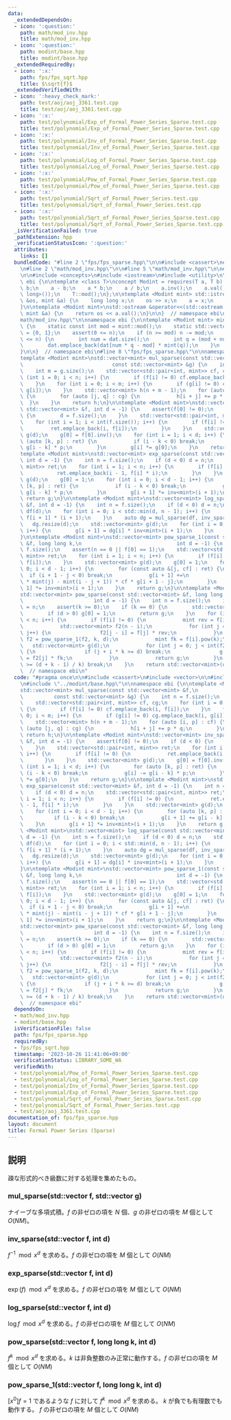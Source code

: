 ```yaml
---
data:
  _extendedDependsOn:
  - icon: ':question:'
    path: math/mod_inv.hpp
    title: math/mod_inv.hpp
  - icon: ':question:'
    path: modint/base.hpp
    title: modint/base.hpp
  _extendedRequiredBy:
  - icon: ':x:'
    path: fps/fps_sqrt.hpp
    title: $\sqrt{f}$
  _extendedVerifiedWith:
  - icon: ':heavy_check_mark:'
    path: test/aoj/aoj_3361.test.cpp
    title: test/aoj/aoj_3361.test.cpp
  - icon: ':x:'
    path: test/polynomial/Exp_of_Formal_Power_Series_Sparse.test.cpp
    title: test/polynomial/Exp_of_Formal_Power_Series_Sparse.test.cpp
  - icon: ':x:'
    path: test/polynomial/Inv_of_Formal_Power_Series_Sparse.test.cpp
    title: test/polynomial/Inv_of_Formal_Power_Series_Sparse.test.cpp
  - icon: ':x:'
    path: test/polynomial/Log_of_Formal_Power_Series_Sparse.test.cpp
    title: test/polynomial/Log_of_Formal_Power_Series_Sparse.test.cpp
  - icon: ':x:'
    path: test/polynomial/Pow_of_Formal_Power_Series_Sparse.test.cpp
    title: test/polynomial/Pow_of_Formal_Power_Series_Sparse.test.cpp
  - icon: ':x:'
    path: test/polynomial/Sqrt_of_Formal_Power_Series.test.cpp
    title: test/polynomial/Sqrt_of_Formal_Power_Series.test.cpp
  - icon: ':x:'
    path: test/polynomial/Sqrt_of_Formal_Power_Series_Sparse.test.cpp
    title: test/polynomial/Sqrt_of_Formal_Power_Series_Sparse.test.cpp
  _isVerificationFailed: true
  _pathExtension: hpp
  _verificationStatusIcon: ':question:'
  attributes:
    links: []
  bundledCode: "#line 2 \"fps/fps_sparse.hpp\"\n\n#include <cassert>\n#include <vector>\n\
    \n#line 2 \"math/mod_inv.hpp\"\n\n#line 5 \"math/mod_inv.hpp\"\n\n#line 2 \"modint/base.hpp\"\
    \n\n#include <concepts>\n#include <iostream>\n#include <utility>\n\nnamespace\
    \ ebi {\n\ntemplate <class T>\nconcept Modint = requires(T a, T b) {\n    a +\
    \ b;\n    a - b;\n    a * b;\n    a / b;\n    a.inv();\n    a.val();\n    a.pow(std::declval<long\
    \ long>());\n    T::mod();\n};\n\ntemplate <Modint mint> std::istream &operator>>(std::istream\
    \ &os, mint &a) {\n    long long x;\n    os >> x;\n    a = x;\n    return os;\n\
    }\n\ntemplate <Modint mint>\nstd::ostream &operator<<(std::ostream &os, const\
    \ mint &a) {\n    return os << a.val();\n}\n\n}  // namespace ebi\n#line 7 \"\
    math/mod_inv.hpp\"\n\nnamespace ebi {\n\ntemplate <Modint mint> mint inv(int n)\
    \ {\n    static const int mod = mint::mod();\n    static std::vector<mint> dat\
    \ = {0, 1};\n    assert(0 <= n);\n    if (n >= mod) n -= mod;\n    while (int(dat.size())\
    \ <= n) {\n        int num = dat.size();\n        int q = (mod + num - 1) / num;\n\
    \        dat.emplace_back(dat[num * q - mod] * mint(q));\n    }\n    return dat[n];\n\
    }\n\n}  // namespace ebi\n#line 8 \"fps/fps_sparse.hpp\"\n\nnamespace ebi {\n\n\
    template <Modint mint>\nstd::vector<mint> mul_sparse(const std::vector<mint> &f,\n\
    \                             const std::vector<mint> &g) {\n    int n = f.size();\n\
    \    int m = g.size();\n    std::vector<std::pair<int, mint>> cf, cg;\n    for\
    \ (int i = 0; i < n; i++) {\n        if (f[i] != 0) cf.emplace_back(i, f[i]);\n\
    \    }\n    for (int i = 0; i < m; i++) {\n        if (g[i] != 0) cg.emplace_back(i,\
    \ g[i]);\n    }\n    std::vector<mint> h(n + m - 1);\n    for (auto [i, p] : cf)\
    \ {\n        for (auto [j, q] : cg) {\n            h[i + j] += p * q;\n      \
    \  }\n    }\n    return h;\n}\n\ntemplate <Modint mint>\nstd::vector<mint> inv_sparse(const\
    \ std::vector<mint> &f, int d = -1) {\n    assert(f[0] != 0);\n    if (d < 0)\
    \ {\n        d = f.size();\n    }\n    std::vector<std::pair<int, mint>> ret;\n\
    \    for (int i = 1; i < int(f.size()); i++) {\n        if (f[i] != 0) {\n   \
    \         ret.emplace_back(i, f[i]);\n        }\n    }\n    std::vector<mint>\
    \ g(d);\n    g[0] = f[0].inv();\n    for (int i = 1; i < d; i++) {\n        for\
    \ (auto [k, p] : ret) {\n            if (i - k < 0) break;\n            g[i] -=\
    \ g[i - k] * p;\n        }\n        g[i] *= g[0];\n    }\n    return g;\n}\n\n\
    template <Modint mint>\nstd::vector<mint> exp_sparse(const std::vector<mint> &f,\
    \ int d = -1) {\n    int n = f.size();\n    if (d < 0) d = n;\n    std::vector<std::pair<int,\
    \ mint>> ret;\n    for (int i = 1; i < n; i++) {\n        if (f[i] != 0) {\n \
    \           ret.emplace_back(i - 1, f[i] * i);\n        }\n    }\n    std::vector<mint>\
    \ g(d);\n    g[0] = 1;\n    for (int i = 0; i < d - 1; i++) {\n        for (auto\
    \ [k, p] : ret) {\n            if (i - k < 0) break;\n            g[i + 1] +=\
    \ g[i - k] * p;\n        }\n        g[i + 1] *= inv<mint>(i + 1);\n    }\n   \
    \ return g;\n}\n\ntemplate <Modint mint>\nstd::vector<mint> log_sparse(const std::vector<mint>\
    \ &f, int d = -1) {\n    int n = f.size();\n    if (d < 0) d = n;\n    std::vector<mint>\
    \ df(d);\n    for (int i = 0; i < std::min(d, n - 1); i++) {\n        df[i] =\
    \ f[i + 1] * (i + 1);\n    }\n    auto dg = mul_sparse(df, inv_sparse(f));\n \
    \   dg.resize(d);\n    std::vector<mint> g(d);\n    for (int i = 0; i < d - 1;\
    \ i++) {\n        g[i + 1] = dg[i] * inv<mint>(i + 1);\n    }\n    return g;\n\
    }\n\ntemplate <Modint mint>\nstd::vector<mint> pow_sparse_1(const std::vector<mint>\
    \ &f, long long k,\n                               int d = -1) {\n    int n =\
    \ f.size();\n    assert(n == 0 || f[0] == 1);\n    std::vector<std::pair<int,\
    \ mint>> ret;\n    for (int i = 1; i < n; i++) {\n        if (f[i] != 0) ret.emplace_back(i,\
    \ f[i]);\n    }\n    std::vector<mint> g(d);\n    g[0] = 1;\n    for (int i =\
    \ 0; i < d - 1; i++) {\n        for (const auto &[j, cf] : ret) {\n          \
    \  if (i + 1 - j < 0) break;\n            g[i + 1] +=\n                (mint(k)\
    \ * mint(j) - mint(i - j + 1)) * cf * g[i + 1 - j];\n        }\n        g[i +\
    \ 1] *= inv<mint>(i + 1);\n    }\n    return g;\n}\n\ntemplate <Modint mint>\n\
    std::vector<mint> pow_sparse(const std::vector<mint> &f, long long k,\n      \
    \                       int d = -1) {\n    int n = f.size();\n    if (d < 0) d\
    \ = n;\n    assert(k >= 0);\n    if (k == 0) {\n        std::vector<mint> g(d);\n\
    \        if (d > 0) g[0] = 1;\n        return g;\n    }\n    for (int i = 0; i\
    \ < n; i++) {\n        if (f[i] != 0) {\n            mint rev = f[i].inv();\n\
    \            std::vector<mint> f2(n - i);\n            for (int j = i; j < n;\
    \ j++) {\n                f2[j - i] = f[j] * rev;\n            }\n           \
    \ f2 = pow_sparse_1(f2, k, d);\n            mint fk = f[i].pow(k);\n         \
    \   std::vector<mint> g(d);\n            for (int j = 0; j < int(f2.size()); j++)\
    \ {\n                if (j + i * k >= d) break;\n                g[j + i * k]\
    \ = f2[j] * fk;\n            }\n            return g;\n        }\n        if (i\
    \ >= (d + k - 1) / k) break;\n    }\n    return std::vector<mint>(d);\n}\n\n}\
    \  // namespace ebi\n"
  code: "#pragma once\n\n#include <cassert>\n#include <vector>\n\n#include \"../math/mod_inv.hpp\"\
    \n#include \"../modint/base.hpp\"\n\nnamespace ebi {\n\ntemplate <Modint mint>\n\
    std::vector<mint> mul_sparse(const std::vector<mint> &f,\n                   \
    \          const std::vector<mint> &g) {\n    int n = f.size();\n    int m = g.size();\n\
    \    std::vector<std::pair<int, mint>> cf, cg;\n    for (int i = 0; i < n; i++)\
    \ {\n        if (f[i] != 0) cf.emplace_back(i, f[i]);\n    }\n    for (int i =\
    \ 0; i < m; i++) {\n        if (g[i] != 0) cg.emplace_back(i, g[i]);\n    }\n\
    \    std::vector<mint> h(n + m - 1);\n    for (auto [i, p] : cf) {\n        for\
    \ (auto [j, q] : cg) {\n            h[i + j] += p * q;\n        }\n    }\n   \
    \ return h;\n}\n\ntemplate <Modint mint>\nstd::vector<mint> inv_sparse(const std::vector<mint>\
    \ &f, int d = -1) {\n    assert(f[0] != 0);\n    if (d < 0) {\n        d = f.size();\n\
    \    }\n    std::vector<std::pair<int, mint>> ret;\n    for (int i = 1; i < int(f.size());\
    \ i++) {\n        if (f[i] != 0) {\n            ret.emplace_back(i, f[i]);\n \
    \       }\n    }\n    std::vector<mint> g(d);\n    g[0] = f[0].inv();\n    for\
    \ (int i = 1; i < d; i++) {\n        for (auto [k, p] : ret) {\n            if\
    \ (i - k < 0) break;\n            g[i] -= g[i - k] * p;\n        }\n        g[i]\
    \ *= g[0];\n    }\n    return g;\n}\n\ntemplate <Modint mint>\nstd::vector<mint>\
    \ exp_sparse(const std::vector<mint> &f, int d = -1) {\n    int n = f.size();\n\
    \    if (d < 0) d = n;\n    std::vector<std::pair<int, mint>> ret;\n    for (int\
    \ i = 1; i < n; i++) {\n        if (f[i] != 0) {\n            ret.emplace_back(i\
    \ - 1, f[i] * i);\n        }\n    }\n    std::vector<mint> g(d);\n    g[0] = 1;\n\
    \    for (int i = 0; i < d - 1; i++) {\n        for (auto [k, p] : ret) {\n  \
    \          if (i - k < 0) break;\n            g[i + 1] += g[i - k] * p;\n    \
    \    }\n        g[i + 1] *= inv<mint>(i + 1);\n    }\n    return g;\n}\n\ntemplate\
    \ <Modint mint>\nstd::vector<mint> log_sparse(const std::vector<mint> &f, int\
    \ d = -1) {\n    int n = f.size();\n    if (d < 0) d = n;\n    std::vector<mint>\
    \ df(d);\n    for (int i = 0; i < std::min(d, n - 1); i++) {\n        df[i] =\
    \ f[i + 1] * (i + 1);\n    }\n    auto dg = mul_sparse(df, inv_sparse(f));\n \
    \   dg.resize(d);\n    std::vector<mint> g(d);\n    for (int i = 0; i < d - 1;\
    \ i++) {\n        g[i + 1] = dg[i] * inv<mint>(i + 1);\n    }\n    return g;\n\
    }\n\ntemplate <Modint mint>\nstd::vector<mint> pow_sparse_1(const std::vector<mint>\
    \ &f, long long k,\n                               int d = -1) {\n    int n =\
    \ f.size();\n    assert(n == 0 || f[0] == 1);\n    std::vector<std::pair<int,\
    \ mint>> ret;\n    for (int i = 1; i < n; i++) {\n        if (f[i] != 0) ret.emplace_back(i,\
    \ f[i]);\n    }\n    std::vector<mint> g(d);\n    g[0] = 1;\n    for (int i =\
    \ 0; i < d - 1; i++) {\n        for (const auto &[j, cf] : ret) {\n          \
    \  if (i + 1 - j < 0) break;\n            g[i + 1] +=\n                (mint(k)\
    \ * mint(j) - mint(i - j + 1)) * cf * g[i + 1 - j];\n        }\n        g[i +\
    \ 1] *= inv<mint>(i + 1);\n    }\n    return g;\n}\n\ntemplate <Modint mint>\n\
    std::vector<mint> pow_sparse(const std::vector<mint> &f, long long k,\n      \
    \                       int d = -1) {\n    int n = f.size();\n    if (d < 0) d\
    \ = n;\n    assert(k >= 0);\n    if (k == 0) {\n        std::vector<mint> g(d);\n\
    \        if (d > 0) g[0] = 1;\n        return g;\n    }\n    for (int i = 0; i\
    \ < n; i++) {\n        if (f[i] != 0) {\n            mint rev = f[i].inv();\n\
    \            std::vector<mint> f2(n - i);\n            for (int j = i; j < n;\
    \ j++) {\n                f2[j - i] = f[j] * rev;\n            }\n           \
    \ f2 = pow_sparse_1(f2, k, d);\n            mint fk = f[i].pow(k);\n         \
    \   std::vector<mint> g(d);\n            for (int j = 0; j < int(f2.size()); j++)\
    \ {\n                if (j + i * k >= d) break;\n                g[j + i * k]\
    \ = f2[j] * fk;\n            }\n            return g;\n        }\n        if (i\
    \ >= (d + k - 1) / k) break;\n    }\n    return std::vector<mint>(d);\n}\n\n}\
    \  // namespace ebi"
  dependsOn:
  - math/mod_inv.hpp
  - modint/base.hpp
  isVerificationFile: false
  path: fps/fps_sparse.hpp
  requiredBy:
  - fps/fps_sqrt.hpp
  timestamp: '2023-10-26 11:41:06+09:00'
  verificationStatus: LIBRARY_SOME_WA
  verifiedWith:
  - test/polynomial/Pow_of_Formal_Power_Series_Sparse.test.cpp
  - test/polynomial/Log_of_Formal_Power_Series_Sparse.test.cpp
  - test/polynomial/Inv_of_Formal_Power_Series_Sparse.test.cpp
  - test/polynomial/Exp_of_Formal_Power_Series_Sparse.test.cpp
  - test/polynomial/Sqrt_of_Formal_Power_Series_Sparse.test.cpp
  - test/polynomial/Sqrt_of_Formal_Power_Series.test.cpp
  - test/aoj/aoj_3361.test.cpp
documentation_of: fps/fps_sparse.hpp
layout: document
title: Formal Power Series (Sparse)
---
```


## 説明

疎な形式的べき級数に対する処理を集めたもの。

### mul_sparse(std::vector<mint> f, std::vector<mint> g)

ナイーブな多項式積。$f$ の非ゼロの項を $N$ 個、$g$ の非ゼロの項を $M$ 個として $O(NM)$。

### inv_sparse(std::vector<mint> f, int d)

$f^{-1} \mod x^d$ を求める。$f$ の非ゼロの項を $M$ 個として $O(NM)$

### exp_sparse(std::vector<mint> f, int d)

$\exp(f) \mod x^d$ を求める。$f$ の非ゼロの項を $M$ 個として $O(NM)$

### log_sparse(std::vector<mint> f, int d)

$\log{f} \mod x^d$ を求める。$f$ の非ゼロの項を $M$ 個として $O(NM)$

### pow_sparse(std::vector<mint> f, long long k, int d)

$f^k \mod x^d$ を求める。$k$ は非負整数のみ正常に動作する。$f$ の非ゼロの項を $M$ 個として $O(NM)$

### pow_sparse_1(std::vector<mint> f, long long k, int d)

$[x^0]f = 1$ であるような $f$ に対して $f^k \mod x^d$ を求める。 $k$ が負でも有理数でも動作する。 $f$ の非ゼロの項を $M$ 個として $O(NM)$